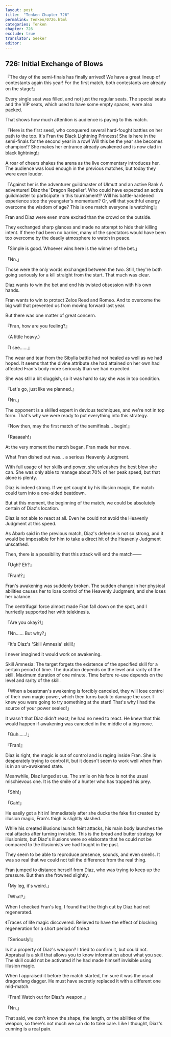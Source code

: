 ```yaml
---
layout: post
title:  "Tenken Chapter 726"
permalink: Tenken/0726.html
categories: Tenken
chapter: 726
exclude: true
translator: Seeker
editor: 
---
```

<h2 id="ch726">726: Initial Exchange of Blows</h2>

<p>『The day of the semi-finals has finally arrived! We have a great lineup of contestants again this year! For the first match, both contestants are already on the stage!』</p>

<p>Every single seat was filled, and not just the regular seats. The special seats and the VIP seats, which used to have some empty spaces, were also packed.</p>

<p>That shows how much attention is audience is paying to this match.</p>

<p>『Here is the first seed, who conquered several hard-fought battles on her path to the top. It's Fran the Black Lightning Princess! She is here in the semi-finals for the second year in a row! Will this be the year she becomes champion!? She makes her entrance already awakened and is now clad in black lightning!』</p>

<p>A roar of cheers shakes the arena as the live commentary introduces her. The audience was loud enough in the previous matches, but today they were even louder.</p>

<p>『Against her is the adventurer guildmaster of Ulmutt and an active Rank A adventurer! Diaz the 'Dragon Repeller'. Who could have expected an active guildmaster to participate in this tournament!? Will his battle-hardened experience stop the youngster's momentum? Or, will that youthful energy overcome the wisdom of age? This is one match everyone is watching!』</p>

<p>Fran and Diaz were even more excited than the crowd on the outside.</p>

<p>They exchanged sharp glances and made no attempt to hide their killing intent. If there had been no barrier, many of the spectators would have been too overcome by the deadly atmosphere to watch in peace.</p>

<p>「Simple is good. Whoever wins here is the winner of the bet.」</p>
<p>「Nn.」</p>

<p>Those were the only words exchanged between the two. Still, they're both going seriously for a kill straight from the start. That much was clear.</p>

<p>Diaz wants to win the bet and end his twisted obsession with his own hands.</p>

<p>Fran wants to win to protect Zelos Reed and Romeo. And to overcome the big wall that prevented us from moving forward last year.</p>

<p>But there was one matter of great concern.</p>

<p>『Fran, how are you feeling?』</p>
<p>（A little heavy.）</p>
<p>『I see……』</p>

<p>The wear and tear from the Sibylla battle had not healed as well as we had hoped. It seems that the divine attribute she had attained on her own had affected Fran's body more seriously than we had expected.</p>

<p>She was still a bit sluggish, so it was hard to say she was in top condition.</p>

<p>『Let's go, just like we planned.』</p>
<p>「Nn.」</p>

<p>The opponent is a skilled expert in devious techniques, and we're not in top form. That's why we were ready to put everything into this strategy.</p>

<p>『Now then, may the first match of the semifinals… begin!』</p>
<p>「Raaaaah!」</p>

<p>At the very moment the match began, Fran made her move.</p>

<p>What Fran dished out was… a serious Heavenly Judgment.</p>

<p>With full usage of her skills and power, she unleashes the best blow she can. She was only able to manage about 70% of her peak speed, but that alone is plenty.</p>

<p>Diaz is indeed strong. If we get caught by his illusion magic, the match could turn into a one-sided beatdown.</p>

<p>But at this moment, the beginning of the match, we could be absolutely certain of Diaz's location.</p>

<p>Diaz is not able to react at all. Even he could not avoid the Heavenly Judgment at this speed.</p>

<p>As Abarb said in the previous match, Diaz's defense is not so strong, and it would be impossible for him to take a direct hit of the Heavenly Judgment unscathed.</p>

<p>Then, there is a possibility that this attack will end the match――</p>

<p>「Ugh? Eh?」</p>
<p>『Fran!?』</p>

<p>Fran's awakening was suddenly broken. The sudden change in her physical abilities causes her to lose control of the Heavenly Judgment, and she loses her balance.</p>

<p>The centrifugal force almost made Fran fall down on the spot, and I hurriedly supported her with telekinesis.</p>

<p>『Are you okay?!』</p>
<p>「Nn…… But why?」</p>
<p>『It's Diaz's 'Skill Amnesia' skill!』</p>

<p>I never imagined it would work on awakening.</p>

<p>Skill Amnesia: The target forgets the existence of the specified skill for a certain period of time. The duration depends on the level and rarity of the skill. Maximum duration of one minute. Time before re-use depends on the level and rarity of the skill.</p>

<p>「When a beastman's awakening is forcibly canceled, they will lose control of their own magic power, which then turns back to damage the user. I knew you were going to try something at the start! That's why I had the source of your power sealed!」</p>

<p>It wasn't that Diaz didn't react; he had no need to react. He knew that this would happen if awakening was canceled in the middle of a big move.</p>

<p>「Guh……!」</p>
<p>『Fran!』</p>

<p>Diaz is right, the magic is out of control and is raging inside Fran. She is desperately trying to control it, but it doesn't seem to work well when Fran is in an un-awakened state.</p>

<p>Meanwhile, Diaz lunged at us. The smile on his face is not the usual mischievous one. It is the smile of a hunter who has trapped his prey.</p>

<p>「Shh!」</p>
<p>「Gah!」</p>

<p>He easily got a hit in! Immediately after she ducks the fake fist created by illusion magic, Fran's thigh is slightly slashed.</p>

<p>While his created illusions launch feint attacks, his main body launches the real attacks after turning invisible. This is the bread and butter strategy for illusionists, but Diaz's illusions were so elaborate that he could not be compared to the illusionists we had fought in the past.</p>

<p>They seem to be able to reproduce presence, sounds, and even smells. It was so real that we could not tell the difference from the real thing.</p>

<p>Fran jumped to distance herself from Diaz, who was trying to keep up the pressure. But then she frowned slightly.</p>

<p>「My leg, it's weird.」</p>
<p>『What?』</p>

<p>When I checked Fran's leg, I found that the thigh cut by Diaz had not regenerated.</p>

<p>《Traces of life magic discovered. Believed to have the effect of blocking regeneration for a short period of time.》</p>
<p>『Seriously!』</p>

<p>Is it a property of Diaz's weapon? I tried to confirm it, but could not. Appraisal is a skill that allows you to know information about what you see. The skill could not be activated if he had made himself invisible using illusion magic.</p>

<p>When I appraised it before the match started, I'm sure it was the usual dragonfang dagger. He must have secretly replaced it with a different one mid-match.</p>

<p>『Fran! Watch out for Diaz's weapon.』</p>
<p>「Nn.」</p>

<p>That said, we don't know the shape, the length, or the abilities of the weapon, so there's not much we can do to take care. Like I thought, Diaz's cunning is a real pain.</p>



